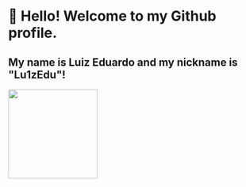 # 👋 Hello! Welcome to my Github profile.
## My name is Luiz Eduardo and my nickname is "Lu1zEdu"!



<div>
<a href="https://github.com/Lu1zEdu">
<img loading="lazy" height="180em" src="https://github-readme-stats.vercel.app/api/top-langs/?username=Lu1zEdu&layout=compact&langs_count=7&theme=dracula"/>
</div>
<!--
**Lu1zEdu/Lu1zEdu** is a ✨ _special_ ✨ repository because its `README.md` (this file) appears on your GitHub profile.
###Estou aprendendo
Here are some ideas to get you started:

- 🔭 I’m currently working on ...
- 🌱 I’m currently learning ...
- 👯 I’m looking to collaborate on ...
- 🤔 I’m looking for help with ...
- 💬 Ask me about ...
- 📫 How to reach me: ...
- 😄 Pronouns: ...
- ⚡ Fun fact: ...



-->
